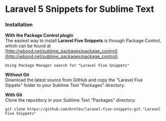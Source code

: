 Laravel 5 Snippets for Sublime Text
=============================

### Installation
**With the Package Control plugin**  
The easiest way to install **Laravel Five Snippets** is through Package Control, which can be found at [http://wbond.net/sublime_packages/package_control](http://wbond.net/sublime_packages/package_control).

```
Using Package Manager search for "Laravel Five Snippets"
```

**Without Git**  
Download the latest source from GitHub and copy the "Laravel Five Sippets" folder to your Sublime Text "Packages" directory.

**With Git**  
Clone the repository in your Sublime Text "Packages" directory:

```
git clone https://github.com/brnlbs/laravel-five-snippets.git "Laravel Five Snippets"
